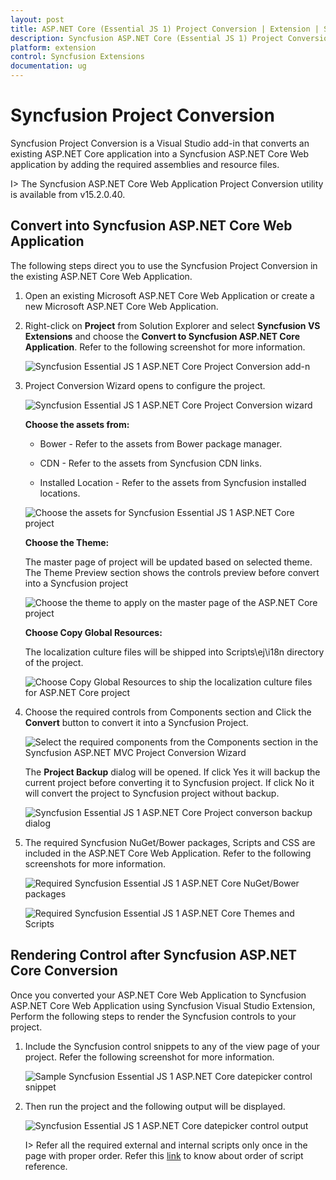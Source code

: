 ```yaml
---
layout: post
title: ASP.NET Core (Essential JS 1) Project Conversion | Extension | Syncfusion
description: Syncfusion ASP.NET Core (Essential JS 1) Project Conversion is a Visual Studio add-in that converts an existing ASP.NET Core application into a Syncfusion ASP.NET Core (Essential JS 1) Web application by adding the required Essential JS 1 components
platform: extension
control: Syncfusion Extensions
documentation: ug
---
```


# Syncfusion Project Conversion  

Syncfusion Project Conversion is a Visual Studio add-in that converts an existing ASP.NET Core application into a Syncfusion ASP.NET Core Web application by adding the required assemblies and resource files.

I> The Syncfusion ASP.NET Core Web Application Project Conversion utility is available from v15.2.0.40. 

## Convert into Syncfusion ASP.NET Core Web Application 

The following steps direct you to use the Syncfusion Project Conversion in the existing ASP.NET Core Web Application.

1. Open an existing Microsoft ASP.NET Core Web Application or create a new Microsoft ASP.NET Core Web Application. 

2. Right-click on **Project** from Solution Explorer and select **Syncfusion VS Extensions** and choose the **Convert to Syncfusion ASP.NET Core Application**. Refer to the following screenshot for more information.

   ![Syncfusion Essential JS 1 ASP.NET Core Project Conversion add-n](Project-Conversion_images/Project-Conversion-img1.jpeg)

3. Project Conversion Wizard opens to configure the project.

   ![Syncfusion Essential JS 1 ASP.NET Core Project Conversion wizard](Project-Conversion_images/Project-Conversion-img2.jpg)

   **Choose the assets from:**

   * Bower - Refer to the assets from Bower package manager. 

   * CDN - Refer to the assets from Syncfusion CDN links.

   * Installed Location - Refer to the assets from Syncfusion installed locations.     
   
   ![Choose the assets for Syncfusion Essential JS 1 ASP.NET Core project](Project-Conversion_images/Project-Conversion-img3.jpeg)
   
   **Choose the Theme:**
   
   The master page of project will be updated based on selected theme. The Theme Preview section shows the controls preview before convert into a Syncfusion project
   
   ![Choose the theme to apply on the master page of the ASP.NET Core project](Project-Conversion_images/Project-Conversion-img4.jpeg)

   **Choose Copy Global Resources:** 
    
   The localization culture files will be shipped into Scripts\ej\i18n directory of the project.

   ![Choose Copy Global Resources to ship the localization culture files for ASP.NET Core project](Project-Conversion_images/Project-Conversion-img14.jpeg)  
4. Choose the required controls from Components section and Click the **Convert** button to convert it into a Syncfusion Project.

   ![Select the required components from the Components section in the Syncfusion ASP.NET MVC Project Conversion Wizard](Project-Conversion_images/ProjectConversion-img5.jpg)
   
   The **Project Backup** dialog will be opened. If click Yes it will backup the current project before converting it to Syncfusion project. If click No it will convert the project to Syncfusion project without backup. 
   
   ![Syncfusion Essential JS 1 ASP.NET Core Project converson backup dialog](Project-Conversion_images/Project-Conversion-img6.jpg)

5. The required Syncfusion NuGet/Bower packages, Scripts and CSS are included in the ASP.NET Core Web Application. Refer to the following screenshots for more information.

   ![Required Syncfusion Essential JS 1 ASP.NET Core NuGet/Bower packages](Project-Conversion_images/Project-Conversion-img7.jpeg)

   ![Required Syncfusion Essential JS 1 ASP.NET Core Themes and Scripts](Project-Conversion_images/Project-Conversion-img8.jpeg)

   
## Rendering Control after Syncfusion ASP.NET Core Conversion

Once you converted your ASP.NET Core Web Application to Syncfusion ASP.NET Core Web Application using Syncfusion Visual Studio Extension, Perform the following steps to render the Syncfusion controls to your project.

1. Include the Syncfusion control snippets to any of the view page of your project. Refer the following screenshot for more information.

   ![Sample Syncfusion Essential JS 1 ASP.NET Core datepicker control snippet](Project-Conversion_images\Project-Conversion-img11.jpeg)

2. Then run the project and the following output will be displayed.

   ![Syncfusion Essential JS 1 ASP.NET Core datepicker control output](Project-Conversion_images\Project-Conversion-img12.jpeg)
   
   
   I> Refer all the required external and internal scripts only once in the page with proper order. Refer this [link](https://help.syncfusion.com/js/control-initialization#adding-the-required-javascript-files) to know about order of script reference.